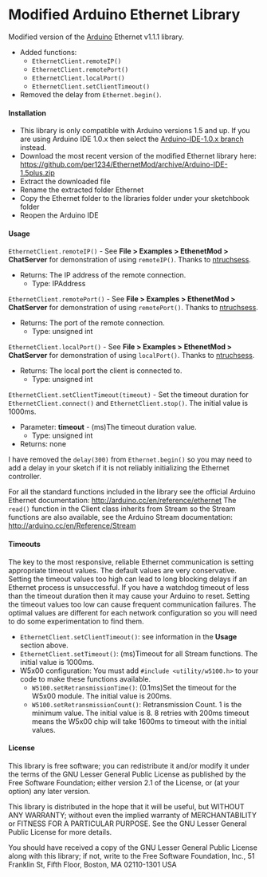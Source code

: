 Modified Arduino Ethernet Library
==========

Modified version of the [Arduino](http://arduino.cc) Ethernet v1.1.1 library.
- Added functions:
  - `EthernetClient.remoteIP()`
  - `EthernetClient.remotePort()`
  - `EthernetClient.localPort()`
  - `EthernetClient.setClientTimeout()`
- Removed the delay from `Ethernet.begin()`.

<a id="installation"></a>
#### Installation
- This library is only compatible with Arduino versions 1.5 and up. If you are using Arduino IDE 1.0.x then select the [Arduino-IDE-1.0.x branch](https://github.com/per1234/EthernetMod/tree/Arduino-IDE-1.0.x) instead.
- Download the most recent version of the modified Ethernet library here: https://github.com/per1234/EthernetMod/archive/Arduino-IDE-1.5plus.zip
- Extract the downloaded file
- Rename the extracted folder Ethernet
- Copy the Ethernet folder to the libraries folder under your sketchbook folder
- Reopen the Arduino IDE


<a id="usage"></a>
#### Usage
`EthernetClient.remoteIP()` - See **File > Examples > EthenetMod > ChatServer** for demonstration of using `remoteIP()`. Thanks to [ntruchsess](https://github.com/ntruchsess/Arduino-1/commit/ca37de4ba4ecbdb941f14ac1fe7dd40f3008af75).
- Returns: The IP address of the remote connection.
  - Type: IPAddress

`EthernetClient.remotePort()` - See **File > Examples > EthenetMod > ChatServer** for demonstration of using `remotePort()`. Thanks to [ntruchsess](https://github.com/ntruchsess/Arduino-1/commit/ca37de4ba4ecbdb941f14ac1fe7dd40f3008af75).
- Returns: The port of the remote connection.
  - Type: unsigned int

`EthernetClient.localPort()` - See **File > Examples > EthenetMod > ChatServer** for demonstration of using `localPort()`. Thanks to [ntruchsess](https://github.com/ntruchsess/Arduino-1/commit/937bce1a0bb2567f6d03b15df79525569377dabd).
- Returns: The local port the client is connected to.
  - Type: unsigned int

`EthernetClient.setClientTimeout(timeout)` - Set the timeout duration for `EthernetClient.connect()` and `EthernetClient.stop()`. The initial value is 1000ms.
- Parameter: **timeout** - (ms)The timeout duration value.
  - Type: unsigned int
- Returns: none

I have removed the `delay(300)` from `Ethernet.begin()` so you may need to add a delay in your sketch if it is not reliably initializing the Ethernet controller.

For all the standard functions included in the library see the official Arduino Ethernet documentation: http://arduino.cc/en/reference/ethernet
The `read()` function in the Client class inherits from Stream so the Stream functions are also available, see the Arduino Stream documentation: http://arduino.cc/en/Reference/Stream


<a id="timeouts"></a>
#### Timeouts
The key to the most responsive, reliable Ethernet communication is setting appropriate timeout values. The default values are very conservative. Setting the timeout values too high can lead to long blocking delays if an Ethernet process is unsuccessful. If you have a watchdog timeout of less than the timeout duration then it may cause your Arduino to reset. Setting the timeout values too low can cause frequent communication failures. The optimal values are different for each network configuration so you will need to do some experimentation to find them.

- `EthernetClient.setClientTimeout()`: see information in the **Usage** section above.
- `EthernetClient.setTimeout()`: (ms)Timeout for all Stream functions. The initial value is 1000ms.
- W5x00 configuration: You must add `#include <utility/w5100.h>` to your code to make these functions available.
  - `W5100.setRetransmissionTime()`: (0.1ms)Set the timeout for the W5x00 module. The initial value is 200ms.
  - `W5100.setRetransmissionCount()`: Retransmission Count. 1 is the minimum value. The initial value is 8. 8 retries with 200ms timeout means the W5x00 chip will take 1600ms to timeout with the initial values.


<a id="license"></a>
#### License
This library is free software; you can redistribute it and/or
modify it under the terms of the GNU Lesser General Public
License as published by the Free Software Foundation; either
version 2.1 of the License, or (at your option) any later version.

This library is distributed in the hope that it will be useful,
but WITHOUT ANY WARRANTY; without even the implied warranty of
MERCHANTABILITY or FITNESS FOR A PARTICULAR PURPOSE. See the GNU
Lesser General Public License for more details.

You should have received a copy of the GNU Lesser General Public
License along with this library; if not, write to the Free Software
Foundation, Inc., 51 Franklin St, Fifth Floor, Boston, MA 02110-1301 USA
